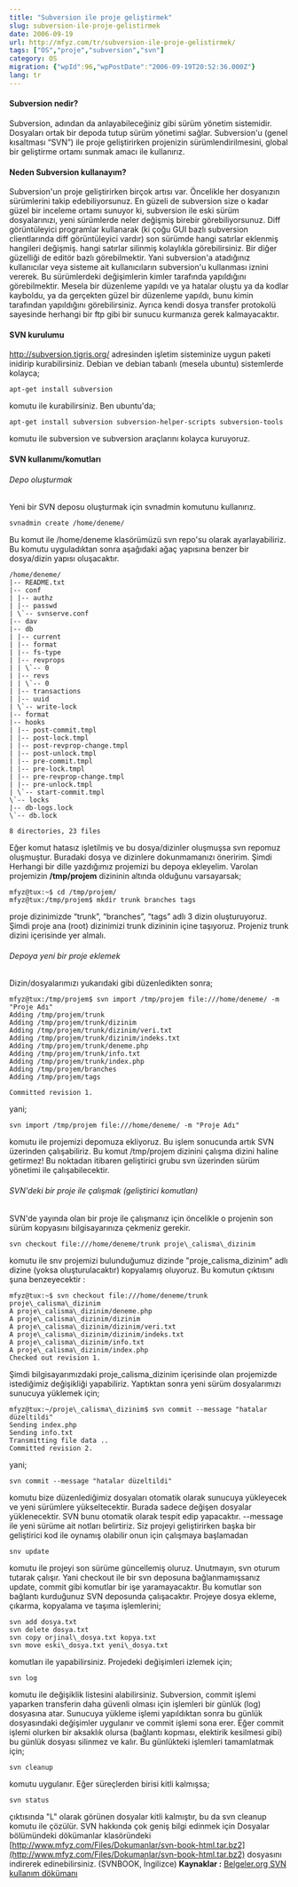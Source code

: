 ```yaml
---
title: "Subversion ile proje geliştirmek"
slug: subversion-ile-proje-gelistirmek
date: 2006-09-19
url: http://mfyz.com/tr/subversion-ile-proje-gelistirmek/
tags: ["OS","proje","subversion","svn"]
category: OS
migration: {"wpId":96,"wpPostDate":"2006-09-19T20:52:36.000Z"}
lang: tr
---
```


#### Subversion nedir?

Subversion, adından da anlayabileceğiniz gibi sürüm yönetim sistemidir. Dosyaları ortak bir depoda tutup sürüm yönetimi sağlar. Subversion'u (genel kısaltması “SVN”) ile proje geliştirirken projenizin sürümlendirilmesini, global bir geliştirme ortamı sunmak amacı ile kullanırız.

#### Neden Subversion kullanayım?

Subversion'un proje geliştirirken birçok artısı var. Öncelikle her dosyanızın sürümlerini takip edebiliyorsunuz. En güzeli de subversion size o kadar güzel bir inceleme ortamı sunuyor ki, subversion ile eski sürüm dosyalarınızı, yeni sürümlerde neler değişmiş birebir görebiliyorsunuz. Diff görüntüleyici programlar kullanarak (ki çoğu GUI bazlı subversion clientlarında diff görüntüleyici vardır) son sürümde hangi satırlar eklenmiş hangileri değişmiş. hangi satırlar silinmiş kolaylıkla görebilirsiniz. Bir diğer güzelliği de editör bazlı görebilmektir. Yani subversion'a atadığınız kullanıcılar veya sisteme ait kullanıcıların subversion'u kullanması iznini vererek. Bu sürümlerdeki değişimlerin kimler tarafında yapıldığını görebilmektir. Mesela bir düzenleme yapıldı ve ya hatalar oluştu ya da kodlar kayboldu, ya da gerçekten güzel bir düzenleme yapıldı, bunu kimin tarafından yapıldığını görebilirsiniz. Ayrıca kendi dosya transfer protokolü sayesinde herhangi bir ftp gibi bir sunucu kurmanıza gerek kalmayacaktır.

#### SVN kurulumu

http://subversion.tigris.org/ adresinden işletim sisteminize uygun paketi inidirip kurabilirsiniz. Debian ve debian tabanlı (mesela ubuntu) sistemlerde kolayca;
```
apt-get install subversion
```
komutu ile kurabilirsiniz. Ben ubuntu'da;
```
apt-get install subversion subversion-helper-scripts subversion-tools
```
komutu ile subversion ve subversion araçlarını kolayca kuruyoruz.

#### SVN kullanımı/komutları

###### Depo oluşturmak

Yeni bir SVN deposu oluşturmak için svnadmin komutunu kullanırız.
```
svnadmin create /home/deneme/
```
Bu komut ile /home/deneme klasörümüzü svn repo'su olarak ayarlayabiliriz. Bu komutu uyguladıktan sonra aşağıdaki ağaç yapısına benzer bir dosya/dizin yapısı oluşacaktır.
```
/home/deneme/
|-- README.txt
|-- conf
| |-- authz
| |-- passwd
| \`-- svnserve.conf
|-- dav
|-- db
| |-- current
| |-- format
| |-- fs-type
| |-- revprops
| | \`-- 0
| |-- revs
| | \`-- 0
| |-- transactions
| |-- uuid
| \`-- write-lock
|-- format
|-- hooks
| |-- post-commit.tmpl
| |-- post-lock.tmpl
| |-- post-revprop-change.tmpl
| |-- post-unlock.tmpl
| |-- pre-commit.tmpl
| |-- pre-lock.tmpl
| |-- pre-revprop-change.tmpl
| |-- pre-unlock.tmpl
| \`-- start-commit.tmpl
\`-- locks
|-- db-logs.lock
\`-- db.lock

8 directories, 23 files

```
Eğer komut hatasız işletilmiş ve bu dosya/dizinler oluşmuşsa svn repomuz oluşmuştur. Buradaki dosya ve dizinlere dokunmamanızı öneririm. Şimdi Herhangi bir dille yazdığımız projemizi bu depoya ekleyelim. Varolan projemizin **/tmp/projem** dizininin altında olduğunu varsayarsak;
```
mfyz@tux:~$ cd /tmp/projem/
mfyz@tux:/tmp/projem$ mkdir trunk branches tags

```
proje dizinimizde “trunk”, “branches”, “tags” adlı 3 dizin oluşturuyoruz. Şimdi proje ana (root) dizinimizi trunk dizininin içine taşıyoruz. Projeniz trunk dizini içerisinde yer almalı.

###### Depoya yeni bir proje eklemek

Dizin/dosyalarımızı yukarıdaki gibi düzenledikten sonra;
```
mfyz@tux:/tmp/projem$ svn import /tmp/projem file:///home/deneme/ -m "Proje Adı"
Adding /tmp/projem/trunk
Adding /tmp/projem/trunk/dizinim
Adding /tmp/projem/trunk/dizinim/veri.txt
Adding /tmp/projem/trunk/dizinim/indeks.txt
Adding /tmp/projem/trunk/deneme.php
Adding /tmp/projem/trunk/info.txt
Adding /tmp/projem/trunk/index.php
Adding /tmp/projem/branches
Adding /tmp/projem/tags

Committed revision 1.

```
yani;
```
svn import /tmp/projem file:///home/deneme/ -m "Proje Adı"
```
komutu ile projemizi depomuza ekliyoruz. Bu işlem sonucunda artık SVN üzerinden çalışabiliriz. Bu komut /tmp/projem dizinini çalışma dizini haline getirmez! Bu noktadan itibaren geliştirici grubu svn üzerinden sürüm yönetimi ile çalışabilecektir.

###### SVN'deki bir proje ile çalışmak (geliştirici komutları)

SVN'de yayında olan bir proje ile çalışmanız için öncelikle o projenin son sürüm kopyasını bilgisayarınıza çekmeniz gerekir.
```
svn checkout file:///home/deneme/trunk proje\_calisma\_dizinim

```
komutu ile snv projemizi bulunduğumuz dizinde "proje\_calisma\_dizinim" adlı dizine (yoksa oluşturulacaktır) kopyalamış oluyoruz. Bu komutun çıktısını şuna benzeyecektir :
```
mfyz@tux:~$ svn checkout file:///home/deneme/trunk proje\_calisma\_dizinim
A proje\_calisma\_dizinim/deneme.php
A proje\_calisma\_dizinim/dizinim
A proje\_calisma\_dizinim/dizinim/veri.txt
A proje\_calisma\_dizinim/dizinim/indeks.txt
A proje\_calisma\_dizinim/info.txt
A proje\_calisma\_dizinim/index.php
Checked out revision 1.

```
Şimdi bilgisayarımızdaki proje\_calisma\_dizinim içerisinde olan projemizde istediğimiz değişikliği yapabiliriz. Yaptıktan sonra yeni sürüm dosyalarımızı sunucuya yüklemek için;
```
mfyz@tux:~/proje\_calisma\_dizinim$ svn commit --message "hatalar düzeltildi"
Sending index.php
Sending info.txt
Transmitting file data ..
Committed revision 2.

```
yani;
```
svn commit --message "hatalar düzeltildi"
```
komutu bize düzenlediğimiz dosyaları otomatik olarak sunucuya yükleyecek ve yeni sürümlere yükseltecektir. Burada sadece değişen dosyalar yüklenecektir. SVN bunu otomatik olarak tespit edip yapacaktır. --message ile yeni sürüme ait notları belirtiriz. Siz projeyi geliştirirken başka bir geliştirici kod ile oynamış olabilir onun için çalışmaya başlamadan
```
snv update
```
komutu ile projeyi son sürüme güncellemiş oluruz. Unutmayın, svn oturum tutarak çalışır. Yani checkout ile bir svn deposuna bağlanmamışsanız update, commit gibi komutlar bir işe yaramayacaktır. Bu komutlar son bağlantı kurduğunuz SVN deposunda çalışacaktır. Projeye dosya ekleme, çıkarma, kopyalama ve taşıma işlemlerini;
```
svn add dosya.txt
svn delete dosya.txt
svn copy orjinal\_dosya.txt kopya.txt
svn move eski\_dosya.txt yeni\_dosya.txt

```
komutları ile yapabilirsiniz. Projedeki değişimleri izlemek için;
```
svn log

```
komutu ile değişiklik listesini alabilirsiniz. Subversion, commit işlemi yaparken transferin daha güvenli olması için işlemleri bir günlük (log) dosyasına atar. Sunucuya yükleme işlemi yapıldıktan sonra bu günlük dosyasındaki değişimler uygulanır ve commit işlemi sona erer. Eğer commit işlemi olurken bir aksaklık olursa (bağlantı kopması, elektirik kesilmesi gibi) bu günlük dosyası silinmez ve kalır. Bu günlükteki işlemleri tamamlatmak için;
```
svn cleanup

```
komutu uygulanır. Eğer süreçlerden birisi kitli kalmışsa;
```
svn status

```
çıktısında "L" olarak görünen dosyalar kitli kalmıştır, bu da svn cleanup komutu ile çözülür. SVN hakkında çok geniş bilgi edinmek için Dosyalar bölümündeki dökümanlar klasöründeki [http://www.mfyz.com/Files/Dokumanlar/svn-book-html.tar.bz2](http://www.mfyz.com/Files/Dokumanlar/svn-book-html.tar.bz2) dosyasını indirerek edinebilirsiniz. (SVNBOOK, İngilizce) **Kaynaklar :** [Belgeler.org SVN kullanım dökümanı](http://www.belgeler.org/howto/svn-nasil.html)